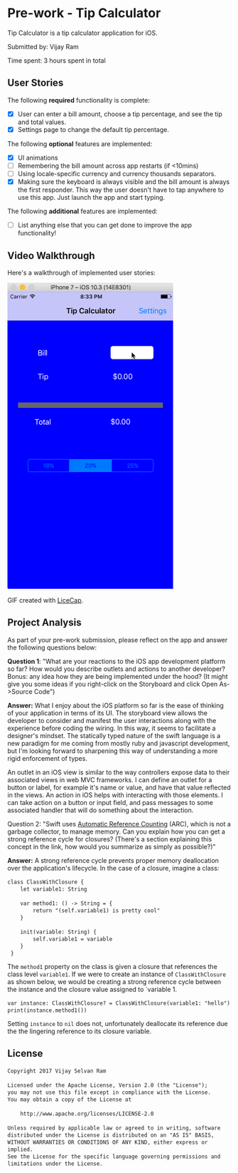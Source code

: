# Pre-work - Tip Calculator

Tip Calculator is a tip calculator application for iOS.

Submitted by: Vijay Ram

Time spent: 3 hours spent in total

## User Stories

The following **required** functionality is complete:

* [X] User can enter a bill amount, choose a tip percentage, and see the tip and total values.
* [X] Settings page to change the default tip percentage.

The following **optional** features are implemented:
* [X] UI animations
* [ ] Remembering the bill amount across app restarts (if <10mins)
* [ ] Using locale-specific currency and currency thousands separators.
* [X] Making sure the keyboard is always visible and the bill amount is always the first responder. This way the user doesn't have to tap anywhere to use this app. Just launch the app and start typing.

The following **additional** features are implemented:

- [ ] List anything else that you can get done to improve the app functionality!

## Video Walkthrough 

Here's a walkthrough of implemented user stories:

![](https://github.com/selvanram/TipCalculator/blob/master/tipCalculatorDemo.gif)

GIF created with [LiceCap](http://www.cockos.com/licecap/).

## Project Analysis

As part of your pre-work submission, please reflect on the app and answer the following questions below:

**Question 1**: "What are your reactions to the iOS app development platform so far? How would you describe outlets and actions to another developer? Bonus: any idea how they are being implemented under the hood? (It might give you some ideas if you right-click on the Storyboard and click Open As->Source Code")

**Answer:**
What I enjoy about the iOS platform so far is the ease of thinking of your application in terms of its UI. The storyboard view allows the developer to consider and manifest the user interactions along with the experience before coding the wiring. In this way, it seems to facilitate a designer's mindset. The statically typed nature of the swift language is a new paradigm for me coming from mostly ruby and javascript development, but I'm looking forward to sharpening this way of understanding a more rigid enforcement of types. 

An outlet in an iOS view is similar to the way controllers expose data to their associated views in web MVC frameworks. I can define an outlet for a button or label, for example it's name or value, and have that value reflected in the views. An action in iOS helps with interacting with those elements. I can take action on a button or input field, and pass messages to some associated handler that will do something about the interaction. 

Question 2: "Swift uses [Automatic Reference Counting](https://developer.apple.com/library/content/documentation/Swift/Conceptual/Swift_Programming_Language/AutomaticReferenceCounting.html#//apple_ref/doc/uid/TP40014097-CH20-ID49) (ARC), which is not a garbage collector, to manage memory. Can you explain how you can get a strong reference cycle for closures? (There's a section explaining this concept in the link, how would you summarize as simply as possible?)"

**Answer:**
A strong reference cycle prevents proper memory deallocation over the application's lifecycle. In the case of a closure, imagine a class:

```
class ClassWithClosure {
    let variable1: String
    
    var method1: () -> String = {
        return "(self.variable1) is pretty cool"
    }
    
    init(variable: String) {
        self.variable1 = variable
    }
 }
```

The `method1` property on the class is given a closure that references the class level `variable1`. If we were to create an instance of `ClassWithClosure` as shown below, we would be creating a strong reference cycle between the instance and the closure value assigned to `variable 1. 

```
var instance: ClassWithClosure? = ClassWithClosure(variable1: "hello")
print(instance.method1())
```

Setting `instance` to `nil` does not, unfortunately deallocate its reference due the the lingering reference to its closure variable. 


## License

    Copyright 2017 Vijay Selvan Ram

    Licensed under the Apache License, Version 2.0 (the "License");
    you may not use this file except in compliance with the License.
    You may obtain a copy of the License at

        http://www.apache.org/licenses/LICENSE-2.0

    Unless required by applicable law or agreed to in writing, software
    distributed under the License is distributed on an "AS IS" BASIS,
    WITHOUT WARRANTIES OR CONDITIONS OF ANY KIND, either express or implied.
    See the License for the specific language governing permissions and
    limitations under the License.

